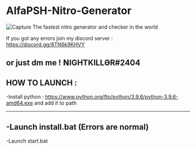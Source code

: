 # AlfaPSH-Nitro-Generator
![Capture](https://user-images.githubusercontent.com/97331306/148950047-47121847-9655-4282-bd58-5f08f79e7c3c.JPG)
The fastest nitro generator and checker in the world

If you got any errors join my discord server : https://discord.gg/8TN6k9KHVY

or just dm me ! 𝗡IGHTKILLӘR#2404
------------------------------------

HOW TO LAUNCH : 
----------------------------

-Install python : https://www.python.org/ftp/python/3.9.6/python-3.9.6-amd64.exe and add it to path


  -------------------------- 
-Launch install.bat (Errors are normal)
-------------------------
   
-Launch start.bat
